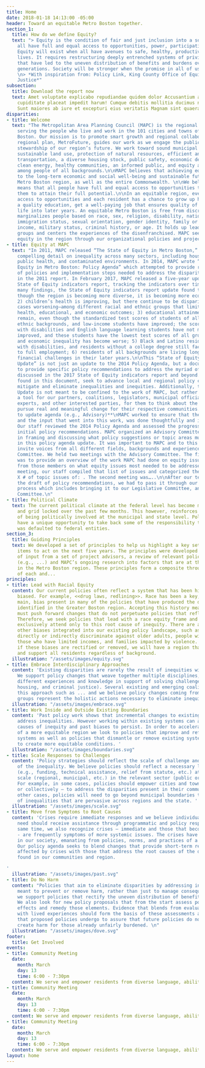 ```yaml
---
title: Home
date: 2018-01-18 14:13:00 -05:00
header: Toward an equitable Metro Boston together.
section_1:
  title: How do we define Equity?
  text: "> Equity is the condition of fair and just inclusion into a society in which
    all have full and equal access to opportunities, power, participation and resources.
    Equity will exist when all have avenues to safe, healthy, productive, and fulfilling
    lives. It requires restructuring deeply entrenched systems of privilege and oppression
    that have led to the uneven distribution of benefits and burdens over multiple
    generations. Society will be stronger when the promise in all of us is actualized.\\\n>
    \n> *With inspiration from: Policy Link, King County Office of Equity and Social
    Justice*"
subsection:
  title: Download the report now
  text: Amet voluptate explicabo repudiandae quidem dolor Accusantium adipisci rerum
    cupiditate placeat impedit harum! Cumque debitis mollitia ducimus nemo iusto?
    Sunt maiores ab iure et excepturi eius veritatis Magnam sint quaerat?
disparities:
- title: Welcome
  text: "The Metropolitan Area Planning Council (MAPC) is the regional planning agency
    serving the people who live and work in the 101 cities and towns of Metropolitan
    Boston. Our mission is to promote smart growth and regional collaboration. Our
    regional plan, MetroFuture, guides our work as we engage the public in responsible
    stewardship of our region’s future. We work toward sound municipal management,
    sustainable land use, protection of natural resources, efficient and affordable
    transportation, a diverse housing stock, public safety, economic development,
    clean energy, healthy communities, an informed public, and equity and opportunity
    among people of all backgrounds.\n\nMAPC believes that achieving equity is paramount
    to the long-term economic and social well-being and sustainable future of the
    Metro Boston region, as well as the entire Commonwealth. \n\nWe believe that equity
    means that all people have full and equal access to opportunities that enable
    them to attain their full potential.\n\nIn an equitable region, everyone has equal
    access to opportunities and each resident has a chance to grow up healthy, receive
    a quality education, get a well-paying job that ensures quality of life, and enjoy
    life into later years. An equitable Metro Boston is free from discrimination that
    marginalizes people based on race, sex, religion, disability, national origin,
    immigration status, sexual orientation, gender identity, family or marital status,
    income, military status, criminal history, or age. It holds up leaders from marginalized
    groups and centers the experiences of the disenfranchised. MAPC seeks to advance
    equity in the region through our organizational policies and project selection. "
- title: Equity at MAPC
  text: "In 2011, MAPC released “The State of Equity in Metro Boston,” a report providing
    compelling detail on inequality across many sectors, including housing, transportation,
    public health, and contaminated environments. In 2014, MAPC wrote “The State of
    Equity in Metro Boston: Policy Agenda” which attempted to provide recommendations
    of policies and implementation steps needed to address the disparities highlighted
    in the 2011 report. In February 2017, MAPC released a five-year update to the
    State of Equity indicators report, tracking the indicators over time. \n\nOf the
    many findings, the State of Equity indicators report update found that 1) even
    though the region is becoming more diverse, it is becoming more economically segregated;
    2) children’s health is improving, but there continue to be disparities—in some
    cases worsening—among different racial and ethnic groups that limit their long-term
    health, educational, and economic outcomes; 3) educational attainment disparities
    remain, even though the standardized test scores of students of all racial and
    ethnic backgrounds, and low-income students have improved; the scores of students
    with disabilities and English language learning students have not meaningfully
    improved, and these students have the lowest test scores of all groups 4) income
    and economic inequality has become worse; 5) Black and Latino residents, residents
    with disabilities, and residents without a college degree still face barriers
    to full employment; 6) residents of all backgrounds are living longer, but face
    financial challenges in their later years.\n\nThis “State of Equity Policy Agenda
    Update” is not just an update to the 2014 Policy Agenda, but a document meant
    to provide specific policy recommendations to address the myriad of disparities
    discussed in the 2017 State of Equity indicators report and beyond. The recommendations
    found in this document, seek to advance local and regional policy changes that
    mitigate and eliminate inequalities and inequities. Additionally, the Policy Agenda
    Update is not meant to be confined to the work of MAPC, but rather to serve as
    a tool for our partners, coalitions, legislators, municipal officials, policy
    experts, and other interested parties, for them to think about the ways they can
    pursue real and meaningful change for their respective communities. \n\n# **Process
    to update agenda (e.g., Advisory)**\nMAPC worked to ensure that the Policy Agenda
    and the input that went into this work, was done thoughtfully and intentionally.
    Our staff reviewed the 2014 Policy Agenda and assessed the progress made on those
    initial policy recommendations. MAPC organized an Advisory Committee to assist
    in framing and discussing what policy suggestions or topic areas must be included
    in this policy agenda update. It was important to MAPC and to this document, to
    invite voices from all different fields, backgrounds and experiences to our Advisory
    Committee. We held two meetings with the Advisory Committee. The first meeting
    was to provide an overview of the work MAPC had done on equity issues and to hear
    from those members on what equity issues most needed to be addressed. From this
    meeting, our staff compiled that list of issues and categorized them into the
    X # of topic issues of: . The second meeting was…..\n\nAfter our team completed
    the draft of policy recommendations, we had to pass it through our internal approval
    process which includes bringing it to our Legislative Committee, and then Executive
    Committee.\n"
- title: Political Climate
  text: The current political climate at the federal level has become more partisan
    and grid locked over the past few months. This however, reinforces the importance
    of being politically involved at the municipal and state level. Policymakers now
    have a unique opportunity to take back some of the responsibility that at times
    was defaulted to federal entities.
section_3:
  title: Guiding Principles
  text: We developed a set of principles to help us highlight a key set of policy
    items to act on the next five years. The principles were developed based on based
    of input from a set of project advisors, a review of relevant policy documents
    (e.g., ...) and MAPC’s ongoing research into factors that are at the root of disparities
    in the Metro Boston region. These principles form a composite through the layering
    of each and...
principles:
- title: Lead with Racial Equity
  content: Our current policies often reflect a system that has been historically
    biased. For example, <<drug laws, redlining>>. Race has been a key, if not the
    main, bias present in many of the policies that have produced the disparities
    identified in the Greater Boston region. Accepting this history means that we
    must push forward changes that do not perpetuate policies that reflect past biases.
    Therefore, we seek policies that lead with a race equity frame and that do not
    exclusively attend only to this root cause of inequity. There are a number of
    other biases integrated into our existing policy landscape, such as those that
    directly or indirectly discriminate against older adults, people with disabilities,
    those who have limited incomes, and families impacted by violence. We believe
    if these biases are rectified or removed, we will have a region that includes
    and support all residents regardless of background.
  illustration: "/assets/images/equity.svg"
- title: Embrace Interdisciplinary Approaches
  content: 'Existing disparities are rarely the result of inequities within one system.
    We support policy changes that weave together multiple disciplines, linking together
    different experiences and knowledge in support of solving challenges (e.g., education,
    housing, and criminal justice). Several existing and emerging coalitions embrace
    this approach such as ... and we believe policy changes coming from these interdisciplinary
    groups represent the holistic actions necessary to eliminate inequitable outcomes. '
  illustration: "/assets/images/embrace.svg"
- title: Work Inside and Outside Existing Boundaries
  content: 'Past policy work shows that incremental changes to existing systems can
    address inequalities. However working within existing systems can also allow root
    causes of inequity and past biases to persist. In order to accelerate the realization
    of a more equitable region we look to policies that improve and reform existing
    systems as well as policies that dismantle or remove existing systems in order
    to create more equitable conditions. '
  illustration: "/assets/images/boundaries.svg"
- title: Scale Responses to Challenges
  content: 'Policy strategies should reflect the scale of challenge and the context
    of the inequality. We believe policies should reflect a necessary level of investment
    (e.g., funding, technical assistance, relief from statute, etc.) at the proper
    scale (regional, municipal, etc.) in the relevant sector (public or private).
    For example, in some cases, policies should empower cities and towns – individually
    or collectively – to address the disparities present in their communities. In
    other cases, policies will need to go beyond municipal boundaries to address causes
    of inequalities that are pervasive across regions and the state. '
  illustration: "/assets/images/scale.svg"
- title: Move from Symptoms to Root Causes
  content: 'Crises require immediate responses and we believe individuals in urgent
    need should receive assistance through programmatic and policy responses. At the
    same time, we also recognize crises – immediate and those that become chronic
    - are frequently symptoms of more systemic issues. The crises have root causes
    in our society, emanating from policies, norms, and practices of a dominant culture.
    Our policy agenda seeks to blend changes that provide short-term relief for individuals
    affected by crises with those that address the root causes of the disparities
    found in our communities and region.

'
  illustration: "/assets/images/past.svg"
- title: Do No Harm
  content: "Policies that aim to eliminate disparities by addressing inequities are
    meant to prevent or remove harm, rather than just to manage consequences. Therefore,
    we support policies that rectify the uneven distribution of benefits and burdens.
    We also look for new policy proposals that from the start assess potential inequitable
    effects and remedy those elements. Evidence that blends from evaluation results
    with lived experiences should form the basis of these assessments and the updates
    that proposed policies undergo to assure that future policies do not prolong or
    create harm for those already unfairly burdened. \n"
  illustration: "/assets/images/dove.svg"
footer:
  title: Get Involved
events:
- title: Community Meeting
  date:
    month: March
    day: 13
    time: 6:00 - 7:30pm
  content: We serve and empower residents from diverse language, ability, geographic
- title: Community Meeting
  date:
    month: March
    day: 13
    time: 6:00 - 7:30pm
  content: We serve and empower residents from diverse language, ability, geographic
- title: Community Meeting
  date:
    month: March
    day: 13
    time: 6:00 - 7:30pm
  content: We serve and empower residents from diverse language, ability, geographic
layout: home
---
```


